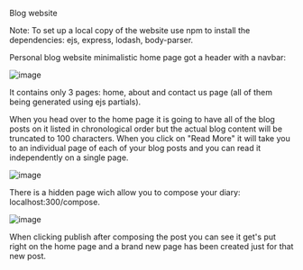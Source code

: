 Blog website

Note: To set up a local copy of the website use npm to install the dependencies: ejs, express, lodash, body-parser.

Personal blog website minimalistic home page got a header with a navbar:

![image](https://user-images.githubusercontent.com/53087427/111907651-f9f3de80-8a5e-11eb-9ae8-c96d3bbb9dfe.png)

It contains only 3 pages: home, about and contact us page 
(all of them being generated using ejs partials).

When you head over to the home page it is going to have all of the blog posts on it listed in chronological order but the actual blog
content will be truncated to 100 characters. When you click on "Read More" it will take you to an individual page of each of your blog
posts and you can read it independently on a single page.

![image](https://user-images.githubusercontent.com/53087427/111907717-42ab9780-8a5f-11eb-88f6-54980545ac28.png)

There is a hidden page wich allow you to compose your diary: localhost:300/compose. 

![image](https://user-images.githubusercontent.com/53087427/111907777-7dadcb00-8a5f-11eb-9da2-00edab5cd796.png)

When clicking publish after composing the post you 
can see it get's put right on the home page and a brand new page has been created just for that new post.
